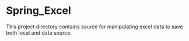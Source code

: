 Spring_Excel
============

This project directory contains source for manipulating excel data to save both local and data source. 

